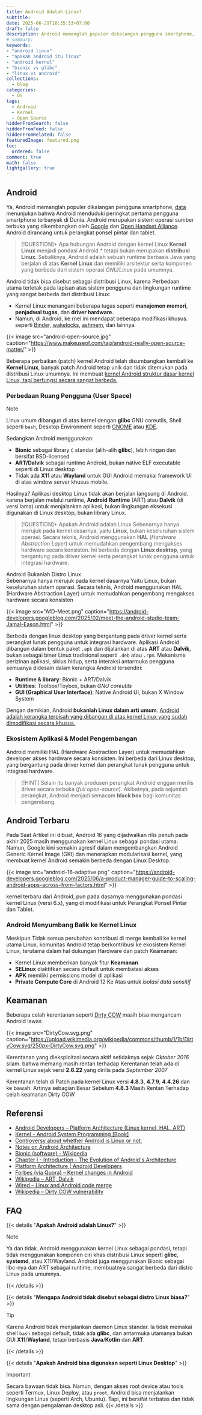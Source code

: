 ```yaml
---
title: Android Adalah Linux?
subtitle:
date: 2025-06-29T16:35:53+07:00
draft: false
description: Android memanglah populer dikalangan pengguna smartphone, Android juga disebut sebagai Linux Yang Dimodifikasi. Namun, sebagian besar orang tidak mengetahui dengan menggunakan Android apakah Kita menggunakan Linux? 
# summary: 
keywords:
- "android linux"
- "apakah android itu linux"
- "android kernel"
- "bionic vs glibc"
- "linux vs android"
collections:
  - blog
categories:
  - OS
tags:
  - Android
  - Kernel
  - Open Source
hiddenFromSearch: false
hiddenFromFeed: false
hiddenFromRelated: false
featuredImage: featured.png
toc:
  ordered: false
comment: true
math: false
lightgallery: true
---
```


## Android

Ya, Android memanglah populer dikalangan pengguna smartphone, [data](https://gs.statcounter.com/os-market-share/mobile/worldwide) menunjukan bahwa Android menduduki peringkat pertama pengguna smartphone terbanyak di Dunia. Android merupakan sistem operasi sumber terbuka yang dikembangkan oleh [Google](https://www.android.com/) dan [Open Handset Alliance](https://www.openhandsetalliance.com/android_overview.html).  Android dirancang untuk perangkat ponsel pintar dan tablet. 

> [!QUESTION]+ Apa hubungan Android dengan kernel Linux
> **Kernel Linux** menjadi pondasi Android.* tetapi bukan merupakan **distribusi Linux**. Sebaliknya, Android adalah sebuah runtime berbasis Java yang berjalan di atas **Kernel Linux** dan memiliki arsitektur serta komponen yang berbeda dari sistem operasi *GNU/Linux* pada umumnya.

Android tidak bisa disebut sebagai distribusi Linux, karena Perbedaan utama terletak pada lapisan atas sistem pengguna dan lingkungan runtime yang sangat berbeda dari distribusi Linux:

- Kernel Linux menangani beberapa tugas seperti **manajemen memori**, **penjadwal tugas**, dan **driver hardware**.
- Namun, di Android, ke
rnel ini mendapat beberapa modifikasi khusus. seperti <abbr title="Untuk inter proses communication (IPC)">Binder</abbr>, <abbr title="untuk manajemen pengelolaan sumber daya">wakelocks</abbr>, <abbr title="untuk shared memory">ashmem</abbr>, dan lainnya.

{{< image src="android-open-source.jpg" caption="https://www.makeuseof.com/tag/android-really-open-source-matter/" >}}

Beberapa perbaikan (patch) kernel Android telah disumbangkan kembali ke **Kernel Linux**, banyak patch Android tetap unik dan tidak ditemukan pada distribusi Linux umumnya. Ini membuat <u>kernel Android struktur dasar kernel Linux, tapi berfungsi secara sangat berbeda.</u>

### Perbedaan Ruang Pengguna (User Space)

> [!NOTE]
> Linux umum dibangun di atas kernel dengan **glibc** GNU coreutils, Shell seperti `bash`, Desktop Environment seperti [GNOME](https://www.gnome.org/) atau [KDE](https://kde.org/).

Sedangkan Android menggunakan:

- **Bionic** sebagai library `C` standar (alih-alih **glibc**), lebih ringan dan bersifat BSD-licensed
- **ART/Dalvik** sebagai runtime Android, bukan native ELF executable seperti di Linux desktop 
- Tidak ada **X11** atau **Wayland** untuk GUI Android memakai framework UI di atas window server khusus mobile. 

Hasilnya? Aplikasi desktop Linux tidak akan berjalan langsung di Android. karena berjalan melalui runtime, **Android Runtime** (ART) atau **Dalvik** (di versi lama) untuk menjalankan aplikasi, bukan lingkungan eksekusi digunakan di Linux desktop, bukan library Linux.


> [!QUESTION]+ Apakah Android adalah Linux
> Sebenarnya hanya merujuk pada kernel dasarnya, yaitu **Linux**, bukan keseluruhan sistem operasi. Secara teknis, Android menggunakan **HAL** (*Hardware Abstraction Layer*) untuk memudahkan pengembang mengakses hardware secara konsisten. Ini berbeda dengan **Linux desktop**, yang bergantung pada driver kernel serta perangkat lunak pengguna untuk integrasi hardware.  

Android Bukanlah Distro Linux  
Sebenarnya hanya merujuk pada kernel dasarnya Yaitu Linux, bukan keseluruhan sistem operasi. Secara teknis, Android menggunakan HAL (Hardware Abstraction Layer) untuk memudahkan pengembang mengakses hardware secara konsisten

{{< image src="AfD-Meet.png" caption="https://android-developers.googleblog.com/2025/02/meet-the-android-studio-team-Jamal-Eason.html" >}}

Berbeda dengan linux desktop yang bergantung pada driver kernel serta perangkat lunak pengguna untuk integrasi hardware. Aplikasi Android dibangun dalam bentuk paket `.apk` dan dijalankan di atas **ART** atau **Dalvik**, bukan sebagai biner Linux tradisional seperti `.deb` atau `.rpm`. Mekanisme perizinan aplikasi, siklus hidup, serta interaksi antarmuka pengguna semuanya didesain dalam kerangka Android tersendiri:  

- **Runtime & library**: Bionic + ART/Dalvik  
- **Utilities**: Toolbox/Toybox, bukan *GNU coreutils*  
- **GUI (Graphical User Interface)**: Native Android UI, bukan X Window System  

Dengan demikian, Android **bukanlah Linux dalam arti umum**. <u>Android adalah kerangka terpisah yang dibangun di atas kernel Linux yang sudah dimodifikasi secara khusus.</u>  

### Ekosistem Aplikasi & Model Pengembangan

Android memiliki HAL (Hardware Abstraction Layer) untuk memudahkan developer akses hardware secara konsisten. Ini berbeda dari Linux desktop, yang bergantung pada driver kernel dan perangkat lunak pengguna untuk integrasi hardware.

> [!HINT] Selain itu
> banyak produsen perangkat Android enggan merilis driver secara terbuka (*full open-source*). Akibatnya, pada sejumlah perangkat, Android menjadi semacam **black box** bagi komunitas pengembang.  

## Android Terbaru

Pada Saat Artikel ini dibuat, Android 16 yang dijadwalkan rilis penuh pada akhir 2025 masih menggunakan kernel Linux sebagai pondasi utama. Namun, Google kini semakin agresif dalam mengembangkan Android Generic Kernel Image (GKI) dan menerapkan modularisasi kernel, yang membuat kernel Android semakin berbeda dengan Linux Desktop. 

{{< image src="android-16-adaptive.png" caption="https://android-developers.googleblog.com/2025/06/a-product-manager-guide-to-scaling-android-apps-across-from-factors.html" >}}

kernel terbaru dari Android, pun pada dasarnya menggunakan pondasi kernel Linux (versi 6.x), yang di modifikasi untuk Perangkat Ponsel Pintar dan Tablet.

### Android Menyumbang Balik ke Kernel Linux

Meskipun Tidak semua perubahan kontribusi di merge kembali ke kernel utama Linux, komunitas Android tetap berkontribusi ke ekosistem Kernel Linux, terutama dalam hal dukungan Hardware dan patch Keamanan:

- Kernel Linux memberikan banyak fitur **Keamanan**
- **SELinux** diaktifkan secara default untuk membatasi akses
- **APK** memiliki permissions model di aplikasi
- **Private Compute Core** di Android 12 Ke Atas untuk *isolasi data sensitif*

## Keamanan

Beberapa celah kerentanan seperti <abbr title="Dirty Copy-On-Write">Dirty COW</abbr> masih bisa mengancam Android lawas

{{< image src="DirtyCow.svg.png" caption="https://upload.wikimedia.org/wikipedia/commons/thumb/1/1b/DirtyCow.svg/250px-DirtyCow.svg.png" >}}

Kerentanan yang dieksploitasi secara aktif setidaknya sejak *Oktober 2016* silam. bahwa memang masih rentan terhadap Kerentanan telah ada di kernel Linux sejak versi **2.6.22** yang dirilis pada *September 2007*

Kerentanan telah di Patch pada kernel Linux versi **4.8.3**, **4.7.9**, **4.4.26** dan ke bawah. Artinya sebagian Besar Sebelum **4.8.3** Masih Rentan Terhadap celah keamanan Dirty COW

## Referensi

* [Android Developers – Platform Architecture (Linux kernel, HAL, ART)](https://developer.android.com/guide/platform?hl=id)
* [Kernel - Android System Programming [Book]](https://www.oreilly.com/library/view/android-system-programming/9781787125360/9dc4394d-fb7a-418d-8d88-3c5c212a3371.xhtml)
* [Controversy about whether Android is Linux or not.](https://www.reddit.com/r/linuxquestions/comments/h0eiu2/)
* [Notes on Android Architecture](https://stan.bar/androidarch/)
* [Bionic (software) - Wikipedia](https://en.wikipedia.org/wiki/Bionic_%28software%29)
* [Chapter I - Introduction - The Evolution of Android's Architecture](https://newandroidbook.com/book/Introduction.html)
* [Platform Architecture | Android Developers](https://developer.android.com/guide/platform)
* [Forbes (via Quora) – Kernel changes in Android](https://www.forbes.com/sites/quora/2013/05/13/what-are-the-major-changes-that-android-made-to-the-linux-kernel/?utm_source=chatgpt.com)
* [Wikipedia – ART, Dalvik](https://en.wikipedia.org/wiki/Android_Runtime)
* [Wired – Linux and Android code merge](https://www.wired.com/2012/03/android-linux/)
* [Wikipedia – Dirty COW vulnerability](https://en.wikipedia.org/wiki/Dirty_COW)

## FAQ

{{< details "**Apakah Android adalah Linux?**" >}}

> [!NOTE]
> Ya dan tidak. Android menggunakan kernel Linux sebagai pondasi, tetapi tidak menggunakan komponen ciri khas distribusi Linux seperti **glibc**, **systemd**, atau X11/Wayland. Android juga menggunakan Bionic sebagai libc-nya dan ART sebagai runtime, membuatnya sangat berbeda dari distro Linux pada umumnya.

{{< /details >}}

{{< details "**Mengapa Android tidak disebut sebagai distro Linux biasa?**" >}}

> [!TIP]
> Karena Android tidak menjalankan daemon Linux standar. Ia tidak memakai shell `bash` sebagai default, tidak ada **glibc**, dan antarmuka utamanya bukan GUI **X11**/**Wayland**, tetapi berbasis **Java**/**Kotlin** dan **ART**.

{{< /details >}}

{{< details "**Apakah Android bisa digunakan seperti Linux Desktop**" >}}

> [!IMPORTANT]
> Secara bawaan tidak bisa. Namun, dengan akses root device atau tools seperti Termux, Linux Deploy, atau `proot`, Android bisa menjalankan lingkungan Linux (seperti Arch, Ubuntu). Tapi, ini bersifat terbatas dan tidak sama dengan pengalaman desktop asli.
{{< /details >}}